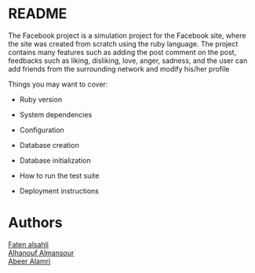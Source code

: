 # README

The Facebook project is a simulation project for the Facebook site, where the site was created from scratch using the ruby language. The project contains many features such as adding the post comment on the post, feedbacks such as liking, disliking, love, anger, sadness, and the user can add friends from the surrounding network and modify his/her profile


Things you may want to cover:

* Ruby version

* System dependencies

* Configuration

* Database creation

* Database initialization

* How to run the test suite

* Deployment instructions


# Authors
<a href="https://github.com/fatenalsahli">Faten alsahli</a>
<br>
<a href="https://github.com/Alhanouf0">Alhanouf Almansour</a>
<br>
<a href="https://github.com/abeeralamri">Abeer Alamri</a>
